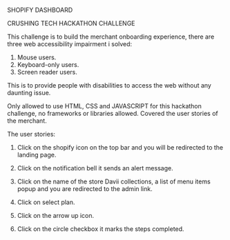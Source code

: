SHOPIFY DASHBOARD

CRUSHING TECH HACKATHON CHALLENGE

This challenge is to build the merchant onboarding experience, there are three web accessibility impairment i solved:
1. Mouse users.
2. Keyboard-only users.
3. Screen reader users.

This is to provide people with disabilities to access the web without any daunting issue.

Only allowed to use HTML, CSS and JAVASCRIPT for this hackathon challenge, no frameworks or libraries allowed.
Covered the user stories of the merchant.

The user stories:
1. Click on the shopify icon on the top bar and you will be redirected to the landing page.
   
2. Click on the notification bell it sends an alert message.
   
3. Click on the name of the store Davii collections, a list of menu items popup and you are redirected to the admin link.
   
4. Click on select plan.
    
5. Click on the arrow up icon.
   
6. Click on the circle checkbox it marks the steps completed.


